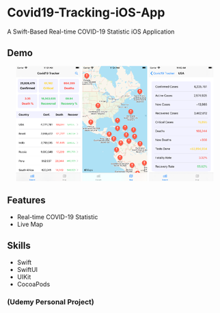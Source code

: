 # Covid19-Tracking-iOS-App
A Swift-Based Real-time COVID-19 Statistic iOS Application

## Demo
<p align="center">
  <img src="image/home.png" width="30%" height="30%">
  <img src="image/map.png" width="30%" height="30%">
  <img src="image/detail.png" width="30%" height="30%">
</p>

## Features
* Real-time COVID-19 Statistic
* Live Map

## Skills
* Swift
* SwiftUI
* UIKit
* CocoaPods

### (Udemy Personal Project)
